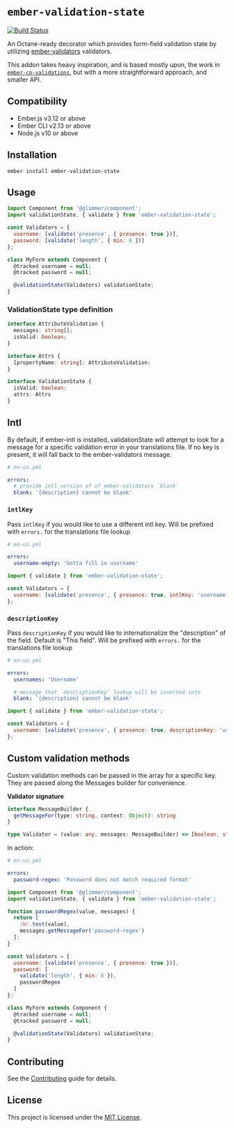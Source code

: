 # `ember-validation-state`

[![Build Status](https://travis-ci.org/chrismllr/ember-validation-state.svg?branch=master)](https://travis-ci.org/chrismllr/ember-validation-state)

An Octane-ready decorator which provides form-field validation state by utilizing [ember-validators](https://github.com/offirgolan/ember-validators) validators.

This addon takes heavy inspiration, and is based mostly upon, the work in [`ember-cp-validations`](https://github.com/offirgolan/ember-cp-validations), but with a more straightforward approach, and smaller API.


## Compatibility

* Ember.js v3.12 or above
* Ember CLI v2.13 or above
* Node.js v10 or above


## Installation

```
ember install ember-validation-state
```


## Usage

```js
import Component from '@glimmer/component';
import validationState, { validate } from 'ember-validation-state';

const Validators = {
  username: [validate('presence', { presence: true })],
  password: [validate('length', { min: 6 })]
};

class MyForm extends Component {
  @tracked username = null;
  @tracked password = null;

  @validationState(Validators) validationState;
}
```

### ValidationState type definition

```ts
interface AttributeValidation {
  messages: string[];
  isValid: boolean;
}

interface Attrs {
  [propertyName: string]: AttributeValidation;
}

interface ValidationState {
  isValid: boolean;
  attrs: Attrs
}
```

## Intl

By default, if ember-intl is installed, validationState will attempt to look for a message for a specific validation error in your translations file. If no key is present, it will fall back to the ember-validators message.

```yaml
# en-us.yml

errors:
  # provide intl version of of ember-validators `blank`
  blank: '{description} cannot be blank'
```

### `intlKey`
Pass `intlKey` if you would like to use a different intl key. Will be prefixed with `errors.` for the translations file lookup

```yaml
# en-us.yml

errors:
  username-empty: 'Gotta fill in username'
```

```js
import { validate } from 'ember-validation-state';

const Validators = {
  username: [validate('presence', { presence: true, intlKey: 'username-empty' })]
};
```

### `descriptionKey`
Pass `descriptionKey` if you would like to internationalize the "description" of the field. Default is "This field". Will be prefixed with `errors.` for the translations file lookup

```yaml
# en-us.yml

errors:
  usernames: 'Username'

  # message that `descriptionKey` lookup will be inserted into
  blank: '{description} cannot be blank'
```

```js
import { validate } from 'ember-validation-state';

const Validators = {
  username: [validate('presence', { presence: true, descriptionKey: 'usernames' })]
};
```


## Custom validation methods

Custom validation methods can be passed in the array for a specific key. They are passed along the Messages builder for convenience.

**Validator signature**
```ts
interface MessageBuilder {
  getMessageFor(type: string, context: Object): string
}

type Validator = (value: any, messages: MessageBuilder) => [boolean, string];
```

In action:

```yaml
# en-us.yml

errors:
  password-regex: 'Password does not match required format'
```

```js
import Component from '@glimmer/component';
import validationState, { validate } from 'ember-validation-state';

function passwordRegex(value, messages) {
  return [
    /W/.test(value),
    messages.getMessageFor('password-regex')
  ];
}

const Validators = {
  username: [validate('presence', { presence: true })],
  password: [
    validate('length', { min: 6 }),
    passwordRegex
  ]
};

class MyForm extends Component {
  @tracked username = null;
  @tracked password = null;

  @validationState(Validators) validationState;
}
```

## Contributing

See the [Contributing](CONTRIBUTING.md) guide for details.


## License

This project is licensed under the [MIT License](LICENSE.md).
